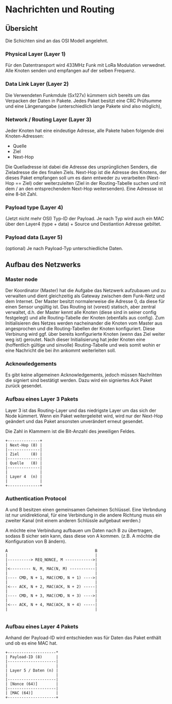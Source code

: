 # Nachrichten und Routing
## Übersicht
Die Schichten sind an das OSI Modell angelehnt.

### Physical Layer (Layer 1)
Für den Datentransport wird 433MHz Funk mit LoRa Modulation verwednet. Alle Knoten senden und empfangen auf der selben Frequenz.

### Data Link Layer (Layer 2)
Die Verwendeten Funkmdule (Sx127x) kümmern sich bereits um das Verpacken der Daten in Pakete. Jedes Paket besitzt eine CRC Prüfsumme und eine Längenangabe (unterschiedlich lange Pakete sind also möglich),

### Network / Routing Layer (Layer 3)

Jeder Knoten hat eine eindeutige Adresse, alle Pakete haben folgende drei Knoten-Adressen:
* Quelle
* Ziel
* Next-Hop

Die Quelladresse ist dabei die Adresse des ursprünglichen Senders, die Zieladresse die des finalen Ziels. Next-Hop ist die Adresse des Knotens, der dieses Paket empfangen soll um es dann entweder zu verarbeiten (Next-Hop == Ziel) oder weiterzuleiten (Ziel in der Routing-Tabelle suchen und mit dem / an den entsprechendem Next-Hop weitersenden).
Eine Adressse ist eine 8-bit Zahl.

### Payload type (Layer 4)
(Jetzt nicht mehr OSI)
Typ-ID der Payload.
Je nach Typ wird auch ein MAC über den Layer4 (type + data) + Source und Destiantion Adresse gebiltet.

### Payload data (Layer 5)
(optional)
Je nach Payload-Typ unterschiedliche Daten.

## Aufbau des Netzwerks
### Master node
Der Koordinator (Master) hat die Aufgabe das Netzwerk aufzubauen und zu verwalten und dient gleichzeitig als Gateway zwischen dem Funk-Netz und dem Internet.
Der Master besitzt normalerweise die Adresse 0, da diese für einen Sensor ungültig ist.
Das Routing ist (vorest) statisch, aber zentral verwaltet, d.h. der Master kennt alle Knoten (diese sind in seiner config festgelegt) und alle Routing-Tabelle der Knoten (ebenfalls aus config).
Zum Initialisieren des Netzes werden nacheinander die Knoten vom Master aus angesprochen und die Routing-Tabellen der Knoten konfiguriert. Diese Verbinung wird ggf. über bereits konfigurierte Knoten (wenn das Ziel weiter weg ist) geroutet.
Nach dieser Initialisierung hat jeder Knoten eine (hoffentlich gültige und sinvolle) Routing-Tabelle und weis somit wohin er eine Nachricht die bei ihn ankommt weiterleiten soll.

### Acknowledgements
Es gibt keine allgemeinen Acknowledgements, jedoch müssen Nachrihten die signiert sind bestätigt werden. Dazu wird ein signiertes Ack Paket zurück gesendet.

### Aufbau eines Layer 3 Pakets
Layer 3 ist das Routing-Layer und das niedrigste Layer um das sich der Node kümmert.
Wenn ein Paket weitergeleitet wird, wird nur der Next-Hop geändert und das Paket ansonsten unverändert erneut gesendet.

Die Zahl in Klammern ist die Bit-Anzahl des jeweiligen Feldes.

```
+--------------+
| Next-Hop (8) |
|--------------|
| Ziel     (8) |
|--------------|
| Quelle   (8) |
|--------------|
|              |
| Layer 4  (n) |
|              |
+--------------+
```

### Authentication Protocol
A und B besitzen einen gemeinsamen Geheimen Schlüssel. Eine Verbndung ist nur unidirektional, für eine Verbindung in die andere Richtung muss ein zweiter Kanal (mit einem anderen Schlüssle aufgebaut werden.)

A möchte eine Verbindung aufbauen um Daten nach B zu übertragen, sodass B sicher sein kann, dass diese von A kommen.
(z.B. A möchte die Konfiguration von B ändern).

```
A                                      B
|                                      |
|----------> REQ_NONCE, M ------------>|
|                                      |
|<--------- N, M, MAC(N, M) -----------|
|                                      |
|---- CMD, N + 1, MAC(CMD, N + 1) ---->|
|                                      |
|<--- ACK, N + 2, MAC(ACK, N + 2) -----|
|                                      |
|---- CMD, N + 3, MAC(CMD, N + 3) ---->|
|                                      |
|<--- ACK, N + 4, MAC(ACK, N + 4) -----|
|                                      |
                                      
```

### Aufbau eines Layer 4 Pakets
Anhand der Payload-ID wird entschieden was für Daten das Paket enthält und ob es eine MAC hat.

```
+---------------------*
| Payload-ID (8)      |
|---------------------|
|                     |
| Layer 5 / Daten (n) |
|                     |
|---------------------|
| [Nonce (64)]        |
|---------------------|
| [MAC (64)]          |
+---------------------+
```


